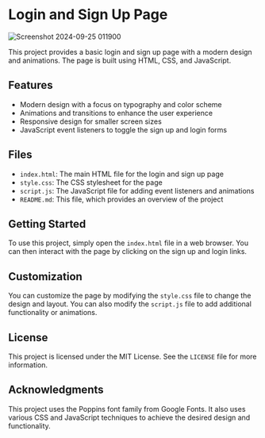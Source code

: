 # Login and Sign Up Page
![Screenshot 2024-09-25 011900](https://github.com/user-attachments/assets/2335fb44-cc1c-4e7b-8223-d22bbf9b1ca0)

This project provides a basic login and sign up page with a modern design and animations. The page is built using HTML, CSS, and JavaScript.

## Features

* Modern design with a focus on typography and color scheme
* Animations and transitions to enhance the user experience
* Responsive design for smaller screen sizes
* JavaScript event listeners to toggle the sign up and login forms

## Files

* `index.html`: The main HTML file for the login and sign up page
* `style.css`: The CSS stylesheet for the page
* `script.js`: The JavaScript file for adding event listeners and animations
* `README.md`: This file, which provides an overview of the project

## Getting Started 

To use this project, simply open the `index.html` file in a web browser. You can then interact with the page by clicking on the sign up and login links.

## Customization

You can customize the page by modifying the `style.css` file to change the design and layout. You can also modify the `script.js` file to add additional functionality or animations.

## License

This project is licensed under the MIT License. See the `LICENSE` file for more information.

## Acknowledgments

This project uses the Poppins font family from Google Fonts. It also uses various CSS and JavaScript techniques to achieve the desired design and functionality.
